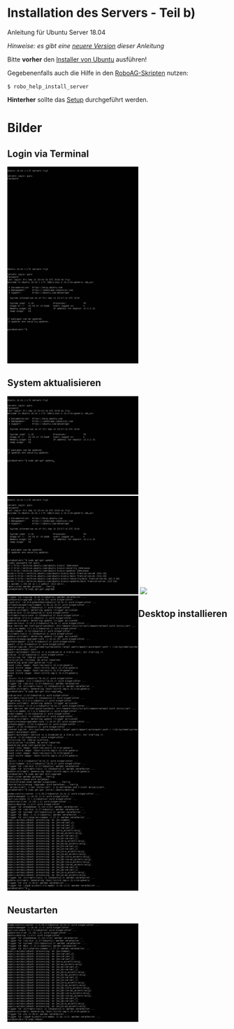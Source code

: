 # Installation des Servers - Teil b)
Anleitung für Ubuntu Server 18.04

_Hinweise: es gibt eine [neuere Version](../../../README.md) dieser Anleitung_

Bitte **vorher** den [Installer von Ubuntu](../1a_installer/README.md) ausführen!

Gegebenenfalls auch die Hilfe in den [RoboAG-Skripten](https://github.com/RoboAG/bash_roboag) nutzen:

    $ robo_help_install_server

**Hinterher** sollte das [Setup](../../2_setup/README.md) durchgeführt werden.



# Bilder
## Login via Terminal
<img src="001_b_login_finished.png"                             width="300" align="left">
<img src="001_c_logged_in.png"                                  width="300">


## System aktualisieren
<img src="002_a_update.png"                                     width="300">

<img src="002_b_upgrade.png"                                    width="300">

<img src="002_c_dist_upgrade.png"                               width="300" align="left">
<img src="002_d_yes_to_dist_upgrade"                            width="300">


## Desktop installieren
<img src="003_a_install_desktop.png"                            width="300" align="left">
<img src="003_b_install_finish.png"                             width="300">


## Neustarten
<img src="004_reboot.png"                                       width="300">
